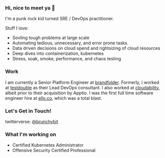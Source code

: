 ### Hi, nice to meet ya 👋

I'm a punk rock kid turned SRE / DevOps practitioner.

Stuff I love: 
- Sovling tough problems at large scale
- Automating tedious, unnecessary, and error prone tasks. 
- Data driven decisions on cloud spend and rightsizing of cloud resources
- Deep dives into containerization, kubernetes
- Stress, soak, smoke, performance, and chaos testing

### Work

I am currently a Senior Platform Engineer at [brandfolder](https://brandfolder.com).
Formerly, I worked at [testdouble](https://testdouble.com) as their Lead DevOps consultant. 
I also worked at [cloudability](https://www.apptio.com/products/cloudability/), albeit prior to their acquisition by Apptio. 
I was the first full time software engineer hire at [ello.co](https://ello.co/), which was a total blast.


### Let's Get in Touch!

twitterverse: [@brunchybit](https://twitter.com/brunchybit)

### What I'm working on

- Certified Kubernetes Administrator
- Offensive Security Certified Professional


